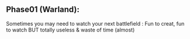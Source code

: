 
## Phase01 (Warland):

Sometimes you may need to watch your next battlefield : Fun to creat, fun to watch BUT totally useless & waste of time (almost)
